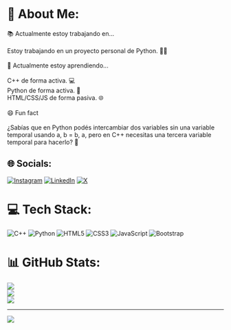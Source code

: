 # 💫 About Me:

📚 Actualmente estoy trabajando en...<br><br>Estoy trabajando en un proyecto personal de Python. 🐍✨<br><br>🌱 Actualmente estoy aprendiendo...<br><br> C++ de forma activa. 💻<br> Python de forma activa. 🐍<br> HTML/CSS/JS de forma pasiva. 🌐<br><br>😄 Fun fact<br><br>¿Sabías que en Python podés intercambiar dos variables sin una variable temporal usando a, b = b, a, pero en C++ necesitas una tercera variable temporal para hacerlo? 🤯<br>

## 🌐 Socials:

[![Instagram](https://img.shields.io/badge/Instagram-%23E4405F.svg?logo=Instagram&logoColor=white)](https://instagram.com/@kad.vzzz) [![LinkedIn](https://img.shields.io/badge/LinkedIn-%230077B5.svg?logo=linkedin&logoColor=white)](https://linkedin.com/in/matias-julian-velazquez) [![X](https://img.shields.io/badge/X-black.svg?logo=X&logoColor=white)](https://x.com/@hann_koi)

# 💻 Tech Stack:

![C++](https://img.shields.io/badge/c++-%2300599C.svg?style=for-the-badge&logo=c%2B%2B&logoColor=white) ![Python](https://img.shields.io/badge/python-3670A0?style=for-the-badge&logo=python&logoColor=ffdd54) ![HTML5](https://img.shields.io/badge/html5-%23E34F26.svg?style=for-the-badge&logo=html5&logoColor=white) ![CSS3](https://img.shields.io/badge/css3-%231572B6.svg?style=for-the-badge&logo=css3&logoColor=white) ![JavaScript](https://img.shields.io/badge/javascript-%23323330.svg?style=for-the-badge&logo=javascript&logoColor=%23F7DF1E) ![Bootstrap](https://img.shields.io/badge/bootstrap-%238511FA.svg?style=for-the-badge&logo=bootstrap&logoColor=white)

# 📊 GitHub Stats:

![](https://github-readme-stats.vercel.app/api?username=JulianVel02&theme=merko&hide_border=false&include_all_commits=false&count_private=false)<br/>
![](https://github-readme-streak-stats.herokuapp.com/?user=JulianVel02&theme=merko&hide_border=false)<br/>
![](https://github-readme-stats.vercel.app/api/top-langs/?username=JulianVel02&theme=merko&hide_border=false&include_all_commits=false&count_private=false&layout=compact)

---

[![](https://visitcount.itsvg.in/api?id=JulianVel02&icon=2&color=0)](https://visitcount.itsvg.in)

<!-- Proudly created with GPRM ( https://gprm.itsvg.in ) -->
